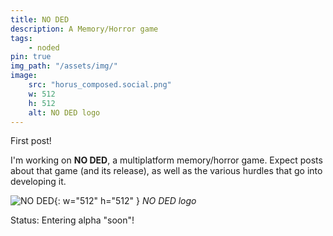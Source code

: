 ```yaml
---
title: NO DED
description: A Memory/Horror game
tags:
    - noded
pin: true
img_path: "/assets/img/"
image:
    src: "horus_composed.social.png"
    w: 512
    h: 512
    alt: NO DED logo
---
```


First post!

I'm working on **NO DED**, a multiplatform memory/horror game.
Expect posts about that game (and its release), as well as the various hurdles that go into developing it.

![NO DED](horus_composed.social.png){: w="512" h="512" }
_NO DED logo_

Status: Entering alpha "soon"!
